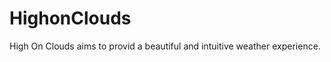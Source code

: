 HighonClouds
============

High On Clouds aims to provid a beautiful and intuitive weather experience.
